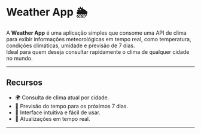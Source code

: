 

# Weather App 🌦️

A **Weather App** é uma aplicação simples que consome uma API de clima para exibir informações meteorológicas em tempo real, como temperatura, condições climáticas, umidade e previsão de 7 dias.  
Ideal para quem deseja consultar rapidamente o clima de qualquer cidade no mundo.

---

## Recursos

- 🌍 Consulta de clima atual por cidade.
- 📅 Previsão do tempo para os próximos 7 dias.
- 🎨 Interface intuitiva e fácil de usar.
- 🔄 Atualizações em tempo real.

---
